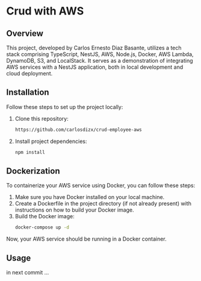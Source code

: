 # Crud with AWS

## Overview

This project, developed by Carlos Ernesto Diaz Basante, utilizes a tech stack comprising TypeScript, NestJS, AWS, Node.js, Docker, AWS Lambda, DynamoDB, S3, and LocalStack. It serves as a demonstration of integrating AWS services with a NestJS application, both in local development and cloud deployment.

## Installation

Follow these steps to set up the project locally:

1. Clone this repository:
   ```sh
   https://github.com/carlosdizx/crud-employee-aws
   ```
2. Install project dependencies:
    ```sh
   npm install
   ```
## Dockerization
To containerize your AWS service using Docker, you can follow these steps:
1. Make sure you have Docker installed on your local machine.
2. Create a Dockerfile in the project directory (if not already present) with instructions on how to build your Docker image.
3. Build the Docker image:
    ```sh
   docker-compose up -d
   ```
Now, your AWS service should be running in a Docker container.

## Usage
in next commit ...
